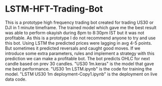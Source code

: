 # LSTM-HFT-Trading-Bot
This is a prototype high frequency trading bot created for trading US30 or DJI in 1 minute timeframe.
The trained model which gave me the best result was able to perform okayish during 8pm to 8:30pm IST but it was 
not profitable.
As this is a prototype I do not recommend anyone to try and use this bot.
Using LSTM the predicted prices were lagging in avg 4-5 points. But sometimes it predicted reversals and caught good moves.
If we introduce some extra parameters, rules and implement a strategy with this prediction we can make a profitable bot.
The bot predicts OHLC for next candle based on prev 30 candles.
"US30 1m.keras" is the model that gave me best performance.
"US30 1m LSTM.ipynb" is the code for training the model.
"LSTM US30 1m deployment-Copy1.ipynb" is the deployment on live data code.
